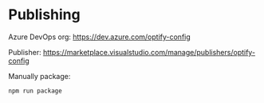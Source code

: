 # Publishing
Azure DevOps org: https://dev.azure.com/optify-config

Publisher: https://marketplace.visualstudio.com/manage/publishers/optify-config

Manually package:
```shell
npm run package
```
